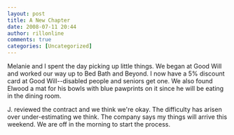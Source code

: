 ```yaml
---
layout: post
title: A New Chapter
date: 2008-07-11 20:44
author: rillonline
comments: true
categories: [Uncategorized]
---
```

Melanie and I spent the day picking up little things. We began at Good Will and worked our way up to Bed Bath and Beyond. I now have a 5% discount card at Good Will--disabled people and seniors get one. We also found Elwood a mat for his bowls with blue pawprints on it since he will be eating in the dining room.

J. reviewed the contract and we think we're okay. The difficulty has arisen over under-estimating we think. The company says my things will arrive this weekend. We are off in the morning to start the process.
